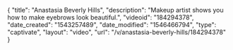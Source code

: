 {
    "title": "Anastasia Beverly Hills",
    "description": "Makeup artist shows you how to make eyebrows look beautiful.",
    "videoid": "184294378",
    "date_created": "1543257489",
    "date_modified": "1546466794",
    "type": "captivate",
    "layout": "video",
    "url": "\/v\/anastasia-beverly-hills\/184294378"
}